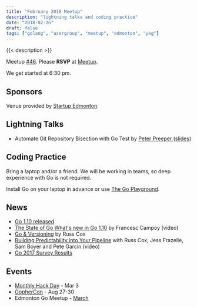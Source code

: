 ```yaml
---
title: "February 2018 Meetup"
description: "lightning talks and coding practice"
date: "2018-02-26"
draft: false
tags: ["golang", "usergroup", "meetup", "edmonton", "yeg"]
---
```

{{< description >}}

Meetup [#46](https://github.com/edmontongo/presentations/issues/77). Please **RSVP** at [Meetup](https://www.meetup.com/startupedmonton/events/ddzwmnyxdbjc/).

We get started at 6:30 pm.

## Sponsors

Venue provided by [Startup Edmonton](https://www.startupedmonton.com/).

## Lightning Talks

- Automate Git Repository Bisection with Go Test by [Peter Preeper
  ](https://github.com/ppreeper) ([slides](https://talks.godoc.org/github.com/edmontongo/presentations/2018-02/automate_gitbisect/automate_bisection.slide#1))

## Coding Practice

Bring a laptop and/or a friend. We will be working in teams, so deep experience with Go is not required.

Install Go on your laptop in advance or use [The Go Playground](https://play.golang.org).

## News

- [Go 1.10 released](https://golang.org/doc/go1.10)
- [The State of Go What's new in Go 1.10](https://www.youtube.com/watch?v=iR7LPAXWfmw) by Francesc Campoy (video)
- [Go & Versioning](https://research.swtch.com/vgo) by Russ Cox
- [Building Predictability into Your Pipeline](https://www.youtube.com/watch?v=sbrZfPgNmfw) with Russ Cox, Jess Frazelle, Sam Boyer and Pete Garcin (video)
- [Go 2017 Survey Results](https://blog.golang.org/survey2017-results)

## Events

- [Monthly Hack Day](https://www.meetup.com/startupedmonton/events/247059538/) - Mar 3
- [GopherCon](https://www.gophercon.com/) - Aug 27-30
- Edmonton Go Meetup - [March](/meetup/2018-03/)
